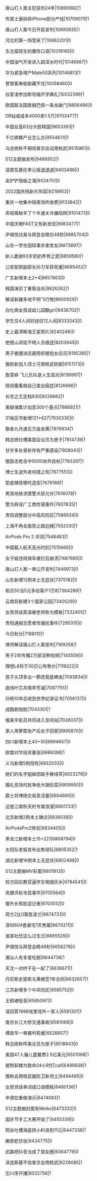 唐山打人案主犯获刑24年|10890682|1

传富士康拆除iPhone部分产线|10709079|1

唐山打人案今日开庭宣判|10690835|1

河北的第一场雪来了|10662201|0

东北插班生的魔性口语|10318165|0

中国油气开发进入超深水时代|10146987|1

华为紧急增产Mate50系列|10146813|1

曾黎客串偷偷藏不住|10058460|0

谷爱凌参加斯坦福开学典礼|10032399|1

欧国联法国胜姆巴佩一条龙破门|9856496|0

DR钻戒成本4000卖1.5万|9703477|1

中国女篮63分大胜韩国|9653393|1

千亿槟榔产业怎么办|9554670|1

乌总统称不相信普京会动用核武|9515961|0

S12主题曲发布|9486952|1

请君任嘉伦李沁版退退退|9403486|0

金铲铲隐秘之海|9324751|0

2022国庆档新片阵容|9219953|1

重庆一地集中隔离场所收费|9133842|1

央视揭秘羊了个羊通关诈骗陷阱|9101473|0

中国天眼FAST又有新发现|8983477|1

尹锡悦访美与拜登会晤仅48秒|8885704|0

山东一学生因琐事杀害舍友|8873897|1

新人跪谢83岁奶奶养育之恩|8859580|1

公安部原副部长孙力军获死缓|8695452|1

广东新增本土2+4|8657863|0

韩国演员丁重智自杀|8626262|1

解读新疆多地不明飞行物|8600929|1

白化病女孩成幼儿园酷girl|8438702|1

学生交4人间的钱住12人间|8333243|0

史上最清晰海王星照片|8240248|0

绝壁山洞现不明人员痕迹|8203945|0

男子被邀进店避雨却搂抱女店员|8195385|1

俄称新加入领土可用核武防御|8151173|0

詹雯婷 飞儿乐队是人生高光|8136997|1

陪闺蜜看病自己查出癌症|8126666|1

长空之王定档930|8026662|1

美联储累计加息300个基点|7986921|1

31省区市新增121+627|7930330|0

飘香九月遇见万亩金黄|7879934|1

韩总统吐槽美国会议员为崽子|7814739|1

甘宇多处骨折伴有严重感染|7808043|1

俄狙击枪击中5000米外目标|7783297|1

博士生送外卖何错之有|7677551|0

垫底辣孩哪吒造型|7676168|1

男孩地铁求摸警犬获允许|7616078|1

警方辟谣广工商性侵事件|7607835|1

贵阳调整部分中高风险区|7586934|0

上海不再全面禁止路边摊|7552330|1

AirPods Pro 2 评测|7546463|1

中国载人航天高光时刻|7515669|0

女子疑违规骑车被拦后崩溃|7487685|0

唐山打人案一审公开宣判|7446973|0

山东新增12例本土无症状|7375182|0

柜员50当5元多给客户1万8|7364289|1

云南将新建3个国家公园|7340029|0

女孩领读英语被老师称为模板|7332405|1

贵阳通报志愿者性骚扰事件|7295315|0

今日秋分|7198110|1

律师解读唐山打人案宣判|7169258|1

男子2年传播2万部淫秽视频|7145559|0

理想L8将于30日公布售价|7119222|0

孩子头顶多出一颗痣竟是蜱虫|7093834|0

底线叶芯共情李芳凝|7087755|1

孙杨10年后收到世界纪录证书|7056137|0

成毅剧抛脸|7043301|1

俄美宇航员共同进入空间站|7026037|0

家人用箩筐抬产后女子回家|6995870|0

四川新增本土43+30|6994657|0

欧盟对华投资暴涨|6986398|1

义乌新增5例阳性|6932033|0

她们的名字姐妹团联手撕绿茶|6923276|0

婚礼现场村民争抢大锅烩菜|6909950|0

爵士将博扬交易至活塞|6904690|0

这是江南秋天的专属浪漫|6901733|1

北京新增2例本土确诊|6836039|0

AirPodsPro2体验|6834405|0

黑龙江新增本土15+221|6808794|0

太阳队老板宣布出售球队|6805352|1

湖北新增16例本土无症状|6802498|0

S12主题曲MV彩蛋|6801813|0

校方回应教官逼学生喝烟灰水|6784541|0

央媒评赵韦弦事件|6705564|0

俄外长笑脸逗记者|6703512|0

荷兰2比0客胜波兰|6674733|0

深圳604套豪宅1天售罄|6670211|0

谁家社恐这么过生日|6665529|0

尹锡悦与拜登会晤48秒|6658278|0

潮汕人有多爱吃朥|6644738|1

天沈一对终于在一起了|6636671|1

丹尼斯史密斯与黄蜂签1年合同|6632657|1

江苏新增多个中风险区|6585752|0

王鹤棣低音|6585097|0

请回答1988戏里戏外一家人|6581301|1

南京长江大桥交通事故|6581068|0

傅政华一审被判死缓|6528857|1

韩总统称呼美议员为崽子|6518843|0

美国47人骗儿童餐费2.5亿美元|6501068|1

披荆斩棘为致命24小时打call|6499938|1

俄称会用核武器防卫新领土|6494495|0

女孩领读单词成口语模板|6480136|1

辛德拉重做演示|6474083|1

S12主题曲封面有Meiko|6473332|0

国庆节手工大赛开始了|6455339|0

网友吐槽海底捞小料涨到11元|6447338|1

癞皮蛇仿妆|6434775|0

武磊把抖音当成了朋友圈|6364779|0

泽连斯基不信普京会用核武|6226085|1

忘川序开播|6032756|1

